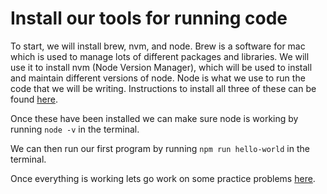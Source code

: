 # Install our tools for running code
To start, we will install brew, nvm, and node. Brew is a software for mac which is used to manage lots of different packages and libraries. We will use it to install nvm (Node Version Manager), which will be used to install and maintain different versions of node. Node is what we use to run the code that we will be writing. Instructions to install all three of these can be found [here](https://tecadmin.net/install-nvm-macos-with-homebrew/).

Once these have been installed we can make sure node is working by running `node -v` in the terminal. 

We can then run our first program by running `npm run hello-world` in the terminal.

Once everything is working lets go work on some practice problems [here](https://github.com/py-study-group/beginner-friendly-programming-exercises/blob/master/exercises.md).
